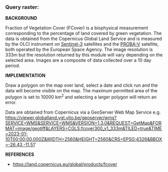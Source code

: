 ### **Query raster:**

**BACKGROUND**

Fraction of Vegetation Cover (FCover) is a biophysical measurement corresponding to the percentage of land covered by green vegetation. The data is obtained from the Copernicus Global Land Service and is measured by the OLCI instrument on [Sentinel-3](https://en.wikipedia.org/wiki/Sentinel-3#OLCI) satellites and the [PROBA-V](https://en.wikipedia.org/wiki/PROBA-V) satellite, both operated by the European Space Agency. The image resolution is 333m but the resolution returned by this module will vary depending on the selected area. Images are a composite of data collected over a 10 day period.

**IMPLEMENTATION**

Draw a polygon on the map over land, select a date and click run and the data will become visible on the map. The maximum permitted area of the polygon is set to 10000 km<sup>2</sup> and selecting a larger polygon will return an error.

Data are obtained from Copernicus via a GeoServer Web Map Service e.g. https://viewer.globalland.vgt.vito.be/geoserver/wms?SERVICE=WMS&SERVICE=WMS&VERSION=1.3.0&REQUEST=GetMap&FORMAT=image/geotiff&LAYERS=CGLS:fcover300_v1_333m&TILED=true&TIME=2023-01-10T00:00:00.000Z&WIDTH=2560&HEIGHT=2560&CRS=EPSG:4326&BBOX=-26,43,-11,51'

**REFERENCES**

* https://land.copernicus.eu/global/products/fcover
